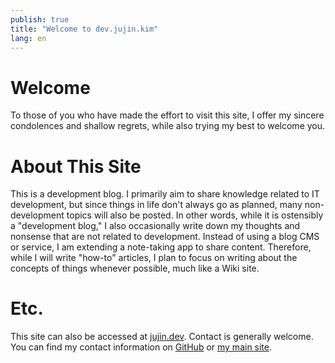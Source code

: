 ```yaml
---
publish: true
title: "Welcome to dev.jujin.kim"
lang: en
---
```


# Welcome
To those of you who have made the effort to visit this site, I offer my sincere condolences and shallow regrets, while also trying my best to welcome you.

# About This Site
This is a development blog. I primarily aim to share knowledge related to IT development, but since things in life don't always go as planned, many non-development topics will also be posted. In other words, while it is ostensibly a "development blog," I also occasionally write down my thoughts and nonsense that are not related to development.
Instead of using a blog CMS or service, I am extending a note-taking app to share content. Therefore, while I will write "how-to" articles, I plan to focus on writing about the concepts of things whenever possible, much like a Wiki site.

# Etc.
This site can also be accessed at [jujin.dev](https://juijn.dev).
Contact is generally welcome. You can find my contact information on [GitHub](https://github.com/jujinkim) or [my main site](https://jujin.kim).
